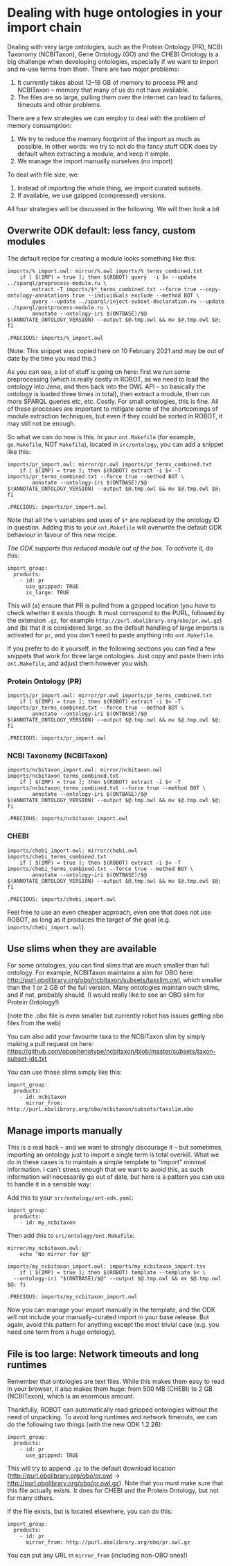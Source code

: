 # Dealing with huge ontologies in your import chain

Dealing with very large ontologies, such as the Protein Ontology (PR), NCBI Taxonomy (NCBITaxon), Gene Ontology (GO) and the CHEBI Ontology is a big challenge when developing ontologies, especially if we want to import and re-use terms from them. There are two major problems:

1. It currently takes about 12–16 GB of memory to process PR and NCBITaxon – memory that many of us do not have available.
2. The files are so large, pulling them over the internet can lead to failures, timeouts and other problems.

There are a few strategies we can employ to deal with the problem of memory consumption:

1. We try to reduce the memory footprint of the import as much as possible. In other words: we try to not do the fancy stuff ODK does by default when extracting a module, and keep it simple.
2. We manage the import manually ourselves (no import)

To deal with file size, we:

1. Instead of importing the whole thing, we import curated subsets.
2. If available, we use gzipped (compressed) versions.

All four strategies will be discussed in the following. We will then look a bit

## Overwrite ODK default: less fancy, custom modules

The default recipe for creating a module looks something like this:

```
imports/%_import.owl: mirror/%.owl imports/%_terms_combined.txt
	if [ $(IMP) = true ]; then $(ROBOT) query  -i $< --update ../sparql/preprocess-module.ru \
		extract -T imports/$*_terms_combined.txt --force true --copy-ontology-annotations true --individuals exclude --method BOT \
		query --update ../sparql/inject-subset-declaration.ru --update ../sparql/postprocess-module.ru \
		annotate --ontology-iri $(ONTBASE)/$@ $(ANNOTATE_ONTOLOGY_VERSION) --output $@.tmp.owl && mv $@.tmp.owl $@; fi

.PRECIOUS: imports/%_import.owl
```

(Note: This snippet was copied here on 10 February 2021 and may be out of date by the time you read this.)

As you can see, a lot of stuff is going on here: first we run some preprocessing (which is really costly in ROBOT, as we need to load the ontology into Jena, and then back into the OWL API – so basically the ontology is loaded three times in total), then extract a module, then run more SPARQL queries etc, etc. Costly. For small ontologies, this is fine. All of these processes are important to mitigate some of the shortcomings of module extraction techniques, but even if they could be sorted in ROBOT, it may still not be enough.

So what we can do now is this. In your `ont.Makefile` (for example, `go.Makefile`, NOT `Makefile`), located in `src/ontology`, you can add a snippet like this:

```
imports/pr_import.owl: mirror/pr.owl imports/pr_terms_combined.txt
	if [ $(IMP) = true ]; then $(ROBOT) extract -i $< -T imports/pr_terms_combined.txt --force true --method BOT \
		annotate --ontology-iri $(ONTBASE)/$@ $(ANNOTATE_ONTOLOGY_VERSION) --output $@.tmp.owl && mv $@.tmp.owl $@; fi

.PRECIOUS: imports/pr_import.owl
```

Note that all the `%` variables and uses of `$*` are replaced by the ontology ID in question. Adding this to your `ont.Makefile` will overwrite the default ODK behaviour in favour of this new recipe.

_The ODK supports this reduced module out of the box. To activate it, do this:_

```
import_group:
  products:
    - id: pr
      use_gzipped: TRUE
      is_large: TRUE
```

This will (a) ensure that PR is pulled from a gzipped location (you _have_ to check whether it exists though. It must correspond to the PURL, followed by the extension `.gz`, for example `http://purl.obolibrary.org/obo/pr.owl.gz`) and (b) that it is considered large, so the default handling of large imports is activated for `pr`, and you don't need to paste anything into `ont.Makefile`.

If you prefer to do it yourself, in the following sections you can find a few snippets that work for three large ontologies. Just copy and paste them into `ont.Makefile`, and adjust them however you wish.

### Protein Ontology (PR)

```
imports/pr_import.owl: mirror/pr.owl imports/pr_terms_combined.txt
	if [ $(IMP) = true ]; then $(ROBOT) extract -i $< -T imports/pr_terms_combined.txt --force true --method BOT \
		annotate --ontology-iri $(ONTBASE)/$@ $(ANNOTATE_ONTOLOGY_VERSION) --output $@.tmp.owl && mv $@.tmp.owl $@; fi

.PRECIOUS: imports/pr_import.owl
```

### NCBI Taxonomy (NCBITaxon)

```
imports/ncbitaxon_import.owl: mirror/ncbitaxon.owl imports/ncbitaxon_terms_combined.txt
	if [ $(IMP) = true ]; then $(ROBOT) extract -i $< -T imports/ncbitaxon_terms_combined.txt --force true --method BOT \
		annotate --ontology-iri $(ONTBASE)/$@ $(ANNOTATE_ONTOLOGY_VERSION) --output $@.tmp.owl && mv $@.tmp.owl $@; fi

.PRECIOUS: imports/ncbitaxon_import.owl
```

### CHEBI

```
imports/chebi_import.owl: mirror/chebi.owl imports/chebi_terms_combined.txt
	if [ $(IMP) = true ]; then $(ROBOT) extract -i $< -T imports/chebi_terms_combined.txt --force true --method BOT \
		annotate --ontology-iri $(ONTBASE)/$@ $(ANNOTATE_ONTOLOGY_VERSION) --output $@.tmp.owl && mv $@.tmp.owl $@; fi

.PRECIOUS: imports/chebi_import.owl
```

Feel free to use an even cheaper approach, even one that does not use ROBOT, as long as it produces the target of the goal (e.g. `imports/chebi_import.owl`).

## Use slims when they are available

For some ontologies, you can find slims that are _much_ smaller than full ontology. For example, NCBITaxon maintains a slim for OBO here: http://purl.obolibrary.org/obo/ncbitaxon/subsets/taxslim.owl, which smaller than the 1 or 2 GB of the full version. Many ontologies maintain such slims, and if not, probably should. (I would really like to see an OBO slim for Protein Ontology!)

(note the .obo file is even smaller but currently robot has issues getting obo files from the web)

You can also add your favourite taxa to the NCBITaxon slim by simply making a pull request on here: https://github.com/obophenotype/ncbitaxon/blob/master/subsets/taxon-subset-ids.txt

You can use those slims simply like this:

```
import_group:
  products:
    - id: ncbitaxon
      mirror_from: http://purl.obolibrary.org/obo/ncbitaxon/subsets/taxslim.obo
```

## Manage imports manually

This is a real hack – and we want to strongly discourage it – but sometimes, importing an ontology just to import a single term is total overkill. What we do in these cases is to maintain a simple template to "import" minimal information. I can't stress enough that we want to avoid this, as such information will necessarily go out of date, but here is a pattern you can use to handle it in a sensible way:

Add this to your `src/ontology/ont-odk.yaml`:

```
import_group:
  products:
    - id: my_ncbitaxon
```

Then add this to `src/ontology/ont.Makefile`:

```
mirror/my_ncbitaxon.owl:
	echo "No mirror for $@"

imports/my_ncbitaxon_import.owl: imports/my_ncbitaxon_import.tsv
	if [ $(IMP) = true ]; then $(ROBOT) template --template $< \
  --ontology-iri "$(ONTBASE)/$@" --output $@.tmp.owl && mv $@.tmp.owl $@; fi

.PRECIOUS: imports/my_ncbitaxon_import.owl
```

Now you can manage your import manually in the template, and the ODK will not include your manually-curated import in your base release. But again, avoid this pattern for anything except the most trivial case (e.g. you need one term from a huge ontology).

## File is too large: Network timeouts and long runtimes

Remember that ontologies are text files. While this makes them easy to read in your browser, it also makes them huge: from 500 MB (CHEBI) to 2 GB (NCBITaxon), which is an enormous amount.

Thankfully, ROBOT can automatically read gzipped ontologies without the need of unpacking. To avoid long runtimes and network timeouts, we can do the following two things (with the new ODK 1.2.26):

```
import_group:
  products:
    - id: pr
      use_gzipped: TRUE
```

This will try to append `.gz` to the default download location (http://purl.obolibrary.org/obo/pr.owl &rarr; http://purl.obolibrary.org/obo/pr.owl.gz). Note that you must make sure that this file actually exists. It does for CHEBI and the Protein Ontology, but not for many others.

If the file exists, but is located elsewhere, you can do this:

```
import_group:
  products:
    - id: pr
      mirror_from: http://purl.obolibrary.org/obo/pr.owl.gz
```

You can put any URL in `mirror_from` (including non-OBO ones!)
